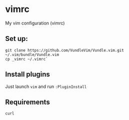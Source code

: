 # vimrc
My vim configuration (vimrc)

## Set up:

```
git clone https://github.com/VundleVim/Vundle.vim.git ~/.vim/bundle/Vundle.vim
cp _vimrc ~/.vimrc`
```

## Install plugins

Just launch `vim` and run `:PluginInstall`

## Requirements

    curl
